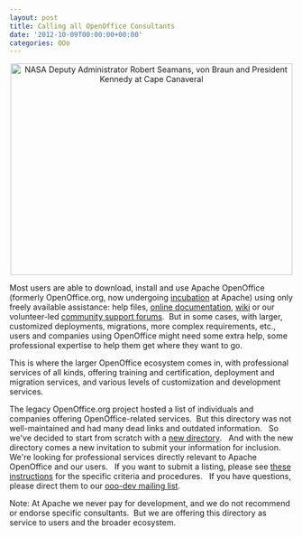 ```yaml
---
layout: post
title: Calling all OpenOffice Consultants
date: '2012-10-09T00:00:00+00:00'
categories: OOo
---
```

<div align="center"> 
    <p><a href="http://www.flickr.com/photos/nasacommons/4940324599/" title="NASA Deputy Administrator Robert Seamans, von Braun and President Kennedy at Cape Canaveral by NASA on The Commons, on Flickr"><img width="500" height="375" src="http://farm5.staticflickr.com/4078/4940324599_2271d153bb.jpg" alt="NASA Deputy Administrator Robert Seamans, von Braun and President Kennedy at Cape Canaveral" /></a></p> 
  </div> 
  <p>Most users are able to download, install and use Apache OpenOffice (formerly OpenOffice.org, now undergoing <a href="http://incubator.apache.org/">incubation</a> at Apache) using only freely available assistance: help files, <a href="http://wiki.openoffice.org/wiki/Documentation">online documentation</a>, <a href="http://wiki.openoffice.org/wiki/Main_Page">wiki</a> or our volunteer-led <a href="http://forum.openoffice.org/en/forum/">community support forums</a>.&nbsp; But in some cases, with larger, customized deployments, migrations, more complex requirements, etc., users and companies using OpenOffice might need some extra help, some professional expertise to help them get where they want to go.&nbsp; </p> 
  <p>This is where the larger OpenOffice ecosystem comes in, with professional services of all kinds, offering training and certification, deployment and migration services, and various levels of customization and development services. </p> 
  <p>The legacy OpenOffice.org project hosted a list of individuals and companies offering OpenOffice-related services.&nbsp; But this directory was not well-maintained and had many dead links and outdated information.&nbsp;&nbsp; So we've decided to start from scratch with a <a href="http://www.openoffice.org/bizdev/consultants.html">new directory</a>.&nbsp;&nbsp; And with the new directory comes a new invitation to submit your information for inclusion.&nbsp; We're looking for professional services directly relevant to Apache OpenOffice and our users. &nbsp; If you want to submit a listing, please see <a href="http://www.openoffice.org/bizdev/consultant-submission.html">these instructions</a> for the specific criteria and procedures.&nbsp;&nbsp; If you have questions, please direct them to our <a href="http://incubator.apache.org/openofficeorg/mailing-lists.html#development-mailing-list">ooo-dev mailing list</a>.<br /></p> 
  <p>Note: At Apache we never pay for development, and we do not recommend or endorse specific consultants.&nbsp;
 But we are offering this directory as service to users and the broader 
ecosystem.</p>
